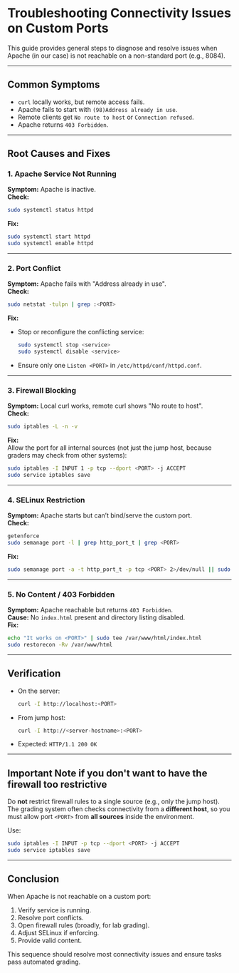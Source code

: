 # Troubleshooting Connectivity Issues on Custom Ports

This guide provides general steps to diagnose and resolve issues when Apache (in our case) is not reachable on a non-standard port (e.g., 8084).  

---

## Common Symptoms
- `curl` locally works, but remote access fails.
- Apache fails to start with `(98)Address already in use`.
- Remote clients get `No route to host` or `Connection refused`.
- Apache returns `403 Forbidden`.

---

## Root Causes and Fixes

### 1. Apache Service Not Running
**Symptom:** Apache is inactive.  
**Check:**
```bash
sudo systemctl status httpd
```
**Fix:**
```bash
sudo systemctl start httpd
sudo systemctl enable httpd
```

---

### 2. Port Conflict
**Symptom:** Apache fails with "Address already in use".  
**Check:**
```bash
sudo netstat -tulpn | grep :<PORT>
```
**Fix:**
- Stop or reconfigure the conflicting service:
  ```bash
  sudo systemctl stop <service>
  sudo systemctl disable <service>
  ```
- Ensure only one `Listen <PORT>` in `/etc/httpd/conf/httpd.conf`.

---

### 3. Firewall Blocking
**Symptom:** Local curl works, remote curl shows "No route to host".  
**Check:**
```bash
sudo iptables -L -n -v
```
**Fix:**  
Allow the port for all internal sources (not just the jump host, because graders may check from other systems):
```bash
sudo iptables -I INPUT 1 -p tcp --dport <PORT> -j ACCEPT
sudo service iptables save
```

---

### 4. SELinux Restriction
**Symptom:** Apache starts but can’t bind/serve the custom port.  
**Check:**
```bash
getenforce
sudo semanage port -l | grep http_port_t | grep <PORT>
```
**Fix:**
```bash
sudo semanage port -a -t http_port_t -p tcp <PORT> 2>/dev/null || sudo semanage port -m -t http_port_t -p tcp <PORT>
```

---

### 5. No Content / 403 Forbidden
**Symptom:** Apache reachable but returns `403 Forbidden`.  
**Cause:** No `index.html` present and directory listing disabled.  
**Fix:**
```bash
echo "It works on <PORT>" | sudo tee /var/www/html/index.html
sudo restorecon -Rv /var/www/html
```

---

## Verification
- On the server:
  ```bash
  curl -I http://localhost:<PORT>
  ```
- From jump host:
  ```bash
  curl -I http://<server-hostname>:<PORT>
  ```
- Expected: `HTTP/1.1 200 OK`

---

## Important Note if you don't want to have the firewall too restrictive
Do **not** restrict firewall rules to a single source (e.g., only the jump host).  
The grading system often checks connectivity from a **different host**, so you must allow port `<PORT>` from **all sources** inside the environment.

Use:
```bash
sudo iptables -I INPUT -p tcp --dport <PORT> -j ACCEPT
sudo service iptables save
```

---

## Conclusion
When Apache is not reachable on a custom port:
1. Verify service is running.  
2. Resolve port conflicts.  
3. Open firewall rules (broadly, for lab grading).  
4. Adjust SELinux if enforcing.  
5. Provide valid content.  

This sequence should resolve most connectivity issues and ensure tasks pass automated grading.
